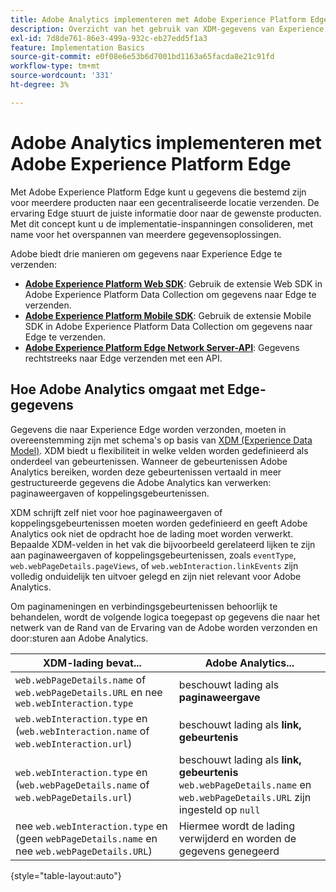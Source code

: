 ```yaml
---
title: Adobe Analytics implementeren met Adobe Experience Platform Edge
description: Overzicht van het gebruik van XDM-gegevens van Experience Platform in Adobe Analytics
exl-id: 7d8de761-86e3-499a-932c-eb27edd5f1a3
feature: Implementation Basics
source-git-commit: e0f08e6e53b6d7001bd1163a65facda8e21c91fd
workflow-type: tm+mt
source-wordcount: '331'
ht-degree: 3%

---
```


# Adobe Analytics implementeren met Adobe Experience Platform Edge

Met Adobe Experience Platform Edge kunt u gegevens die bestemd zijn voor meerdere producten naar een gecentraliseerde locatie verzenden. De ervaring Edge stuurt de juiste informatie door naar de gewenste producten. Met dit concept kunt u de implementatie-inspanningen consolideren, met name voor het overspannen van meerdere gegevensoplossingen.

Adobe biedt drie manieren om gegevens naar Experience Edge te verzenden:

* **[Adobe Experience Platform Web SDK](web-sdk/overview.md)**: Gebruik de extensie Web SDK in Adobe Experience Platform Data Collection om gegevens naar Edge te verzenden.
* **[Adobe Experience Platform Mobile SDK](mobile-sdk/overview.md)**: Gebruik de extensie Mobile SDK in Adobe Experience Platform Data Collection om gegevens naar Edge te verzenden.
* **[Adobe Experience Platform Edge Network Server-API](server-api/overview.md)**: Gegevens rechtstreeks naar Edge verzenden met een API.



## Hoe Adobe Analytics omgaat met Edge-gegevens

Gegevens die naar Experience Edge worden verzonden, moeten in overeenstemming zijn met schema&#39;s op basis van [XDM (Experience Data Model)](https://experienceleague.adobe.com/docs/experience-platform/xdm/home.html?lang=nl). XDM biedt u flexibiliteit in welke velden worden gedefinieerd als onderdeel van gebeurtenissen. Wanneer de gebeurtenissen Adobe Analytics bereiken, worden deze gebeurtenissen vertaald in meer gestructureerde gegevens die Adobe Analytics kan verwerken: paginaweergaven of koppelingsgebeurtenissen.

XDM schrijft zelf niet voor hoe paginaweergaven of koppelingsgebeurtenissen moeten worden gedefinieerd en geeft Adobe Analytics ook niet de opdracht hoe de lading moet worden verwerkt. Bepaalde XDM-velden in het vak die bijvoorbeeld gerelateerd lijken te zijn aan paginaweergaven of koppelingsgebeurtenissen, zoals `eventType`, `web.webPageDetails.pageViews`, of `web.webInteraction.linkEvents` zijn volledig onduidelijk ten uitvoer gelegd en zijn niet relevant voor Adobe Analytics.

Om paginameningen en verbindingsgebeurtenissen behoorlijk te behandelen, wordt de volgende logica toegepast op gegevens die naar het netwerk van de Rand van de Ervaring van de Adobe worden verzonden en door:sturen aan Adobe Analytics.

| XDM-lading bevat... | Adobe Analytics... |
|---|---|
| `web.webPageDetails.name` of `web.webPageDetails.URL` en nee `web.webInteraction.type` | beschouwt lading als **paginaweergave** |
| `web.webInteraction.type` en (`web.webInteraction.name` of `web.webInteraction.url`) | beschouwt lading als **link, gebeurtenis** |
| `web.webInteraction.type` en (`web.webPageDetails.name` of `web.webPageDetails.url`) | beschouwt lading als **link, gebeurtenis** <br/>`web.webPageDetails.name` en `web.webPageDetails.URL` zijn ingesteld op `null` |
| nee `web.webInteraction.type` en (geen `webPageDetails.name` en nee `web.webPageDetails.URL`) | Hiermee wordt de lading verwijderd en worden de gegevens genegeerd |

{style="table-layout:auto"}

